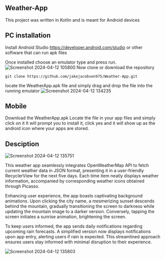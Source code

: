 ## Weather-App

This project was written in Kotlin and is meant for Android devices 

## PC installation 
Install Android Studio https://developer.android.com/studio or other software that can run apk files

Once installed choose an emulator type and press run.
![Screenshot 2024-04-12 105800](https://github.com/jakejacobsen975/Mindfulness-App/assets/122470500/0b1dc679-9881-4388-bacf-fd0319e91ba4)
Now clone or download the repository 
```
git clone https://github.com/jakejacobsen975/Weather-App.git
```
locate the WeatherApp.apk file and simply drag and drop the file into the running emulator 
![Screenshot 2024-04-12 134235](https://github.com/jakejacobsen975/Weather-App/assets/122470500/1cad25fa-4f47-470f-a5c0-19a6c026a29d)

## Mobile 
Download the WeatherApp.apk
Locate the file in your app files and simply click on it
It will prompt you to install it, click yes and it will show up as the android icon where your apps are stored. 

## Desciption 
![Screenshot 2024-04-12 135751](https://github.com/jakejacobsen975/Weather-App/assets/122470500/8259aa2c-245b-4a97-8d9c-6c11ead2d738)

This weather app seamlessly integrates OpenWeatherMap API to fetch current weather data in JSON format, presenting it in a user-friendly RecyclerView for the next five days. Each time item neatly displays weather information, accompanied by corresponding weather icons obtained through Picasso.

Enhancing user experience, the app boasts captivating background animations. Upon clicking the city name, a mesmerizing sunset descends behind the mountain, gradually transitioning the screen to darkness while updating the mountain image to a darker version. Conversely, tapping the screen initiates a sunrise animation, brightening the screen.

To keep users informed, the app sends daily notifications regarding upcoming rain forecasts. A simplified version now displays notifications upon app entry, alerting users if rain is expected. This streamlined approach ensures users stay informed with minimal disruption to their experience.

![Screenshot 2024-04-12 135803](https://github.com/jakejacobsen975/Weather-App/assets/122470500/098ca87b-8ba4-485c-8ed2-6d8f198c59f6)

